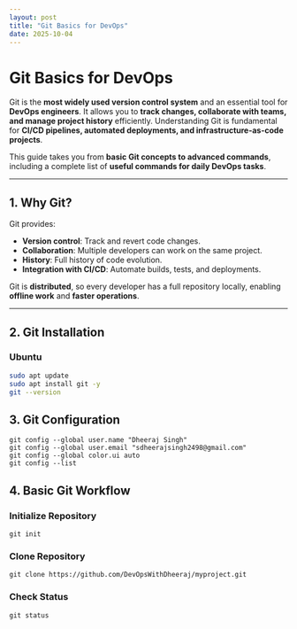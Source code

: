 ```yaml
---
layout: post
title: "Git Basics for DevOps"
date: 2025-10-04
---
```


# Git Basics for DevOps

Git is the **most widely used version control system** and an essential tool for **DevOps engineers**. It allows you to **track changes, collaborate with teams, and manage project history** efficiently. Understanding Git is fundamental for **CI/CD pipelines, automated deployments, and infrastructure-as-code projects**.

This guide takes you from **basic Git concepts to advanced commands**, including a complete list of **useful commands for daily DevOps tasks**.

---

## 1. Why Git?

Git provides:

- **Version control**: Track and revert code changes.
- **Collaboration**: Multiple developers can work on the same project.
- **History**: Full history of code evolution.
- **Integration with CI/CD**: Automate builds, tests, and deployments.

Git is **distributed**, so every developer has a full repository locally, enabling **offline work** and **faster operations**.

---

## 2. Git Installation

### Ubuntu
```bash
sudo apt update
sudo apt install git -y
git --version
```

## 3. Git Configuration
```
git config --global user.name "Dheeraj Singh"
git config --global user.email "sdheerajsingh2498@gmail.com"
git config --global color.ui auto
git config --list
```

## 4. Basic Git Workflow
### Initialize Repository
```
git init
```     
### Clone Repository
```
git clone https://github.com/DevOpsWithDheeraj/myproject.git
```
### Check Status
```
git status
```   









